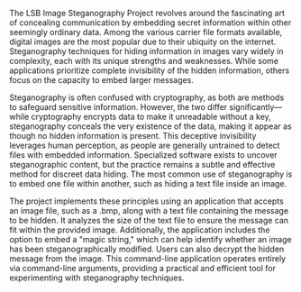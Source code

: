 The LSB Image Steganography Project revolves around the fascinating art of concealing communication by embedding secret information within other seemingly ordinary data. Among the various carrier file formats available, digital images are the most popular due to their ubiquity on the internet. Steganography techniques for hiding information in images vary widely in complexity, each with its unique strengths and weaknesses. While some applications prioritize complete invisibility of the hidden information, others focus on the capacity to embed larger messages.

Steganography is often confused with cryptography, as both are methods to safeguard sensitive information. However, the two differ significantly—while cryptography encrypts data to make it unreadable without a key, steganography conceals the very existence of the data, making it appear as though no hidden information is present. This deceptive invisibility leverages human perception, as people are generally untrained to detect files with embedded information. Specialized software exists to uncover steganographic content, but the practice remains a subtle and effective method for discreet data hiding. The most common use of steganography is to embed one file within another, such as hiding a text file inside an image.

The project implements these principles using an application that accepts an image file, such as a .bmp, along with a text file containing the message to be hidden. It analyzes the size of the text file to ensure the message can fit within the provided image. Additionally, the application includes the option to embed a "magic string," which can help identify whether an image has been steganographically modified. Users can also decrypt the hidden message from the image. This command-line application operates entirely via command-line arguments, providing a practical and efficient tool for experimenting with steganography techniques.

